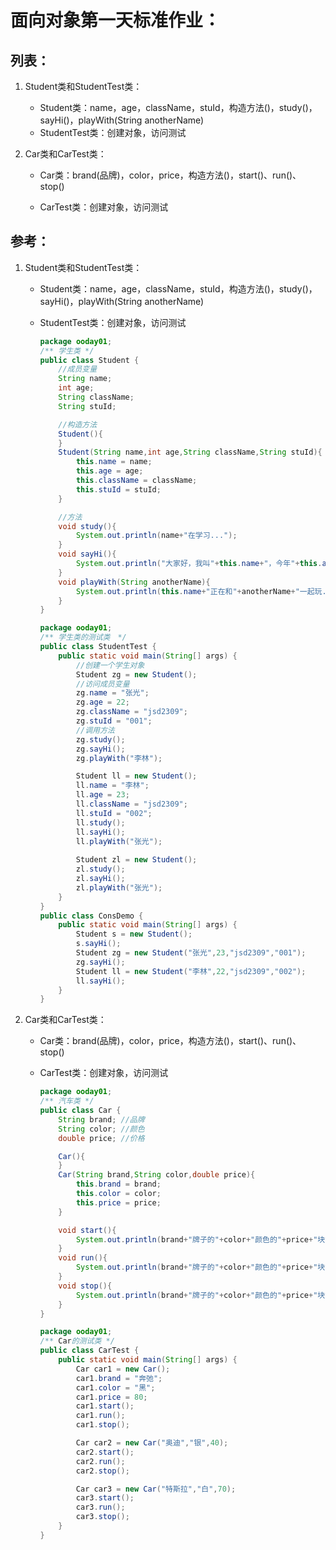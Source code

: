 # 面向对象第一天标准作业：

## 列表：

1. Student类和StudentTest类：

   - Student类：name，age，className，stuId，构造方法()，study()，sayHi()，playWith(String anotherName)
   - StudentTest类：创建对象，访问测试

2. Car类和CarTest类：

   - Car类：brand(品牌)，color，price，构造方法()，start()、run()、stop()

   - CarTest类：创建对象，访问测试


## 参考：

1. Student类和StudentTest类：

   - Student类：name，age，className，stuId，构造方法()，study()，sayHi()，playWith(String anotherName)

   - StudentTest类：创建对象，访问测试

     ```java
     package ooday01;
     /** 学生类 */
     public class Student {
         //成员变量
         String name;
         int age;
         String className;
         String stuId;
     
         //构造方法
         Student(){
         }
         Student(String name,int age,String className,String stuId){
             this.name = name;
             this.age = age;
             this.className = className;
             this.stuId = stuId;
         }
     
         //方法
         void study(){
             System.out.println(name+"在学习...");
         }
         void sayHi(){
             System.out.println("大家好，我叫"+this.name+"，今年"+this.age+"岁了，所在班级为"+this.className+"，学号为:"+this.stuId);
         }
         void playWith(String anotherName){
             System.out.println(this.name+"正在和"+anotherName+"一起玩...");
         }
     }
     
     package ooday01;
     /** 学生类的测试类　*/
     public class StudentTest {
         public static void main(String[] args) {
             //创建一个学生对象
             Student zg = new Student();
             //访问成员变量
             zg.name = "张光";
             zg.age = 22;
             zg.className = "jsd2309";
             zg.stuId = "001";
             //调用方法
             zg.study();
             zg.sayHi();
             zg.playWith("李林");
     
             Student ll = new Student();
             ll.name = "李林";
             ll.age = 23;
             ll.className = "jsd2309";
             ll.stuId = "002";
             ll.study();
             ll.sayHi();
             ll.playWith("张光");
     		
             Student zl = new Student();
             zl.study();
             zl.sayHi();
             zl.playWith("张光");
         }
     }
     public class ConsDemo {
         public static void main(String[] args) {
             Student s = new Student();
             s.sayHi();
             Student zg = new Student("张光",23,"jsd2309","001");
             zg.sayHi();
             Student ll = new Student("李林",22,"jsd2309","002");
             ll.sayHi();
         }
     }
     ```

2. Car类和CarTest类：

   - Car类：brand(品牌)，color，price，构造方法()，start()、run()、stop()

   - CarTest类：创建对象，访问测试

     ```java
     package ooday01;
     /** 汽车类 */
     public class Car {
         String brand; //品牌
         String color; //颜色
         double price; //价格
     
         Car(){
         }
         Car(String brand,String color,double price){
             this.brand = brand;
             this.color = color;
             this.price = price;
         }
     
         void start(){
             System.out.println(brand+"牌子的"+color+"颜色的"+price+"块钱的车启动了...");
         }
         void run(){
             System.out.println(brand+"牌子的"+color+"颜色的"+price+"块钱的车开始跑了...");
         }
         void stop(){
             System.out.println(brand+"牌子的"+color+"颜色的"+price+"块钱的车停止了...");
         }
     }
     
     package ooday01;
     /** Car的测试类 */
     public class CarTest {
         public static void main(String[] args) {
             Car car1 = new Car();
             car1.brand = "奔弛";
             car1.color = "黑";
             car1.price = 80;
             car1.start();
             car1.run();
             car1.stop();
     
             Car car2 = new Car("奥迪","银",40);
             car2.start();
             car2.run();
             car2.stop();
     
             Car car3 = new Car("特斯拉","白",70);
             car3.start();
             car3.run();
             car3.stop();    
         }
     }
     ```
     


